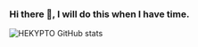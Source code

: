 ### Hi there 👋, I will do this when I have time.

![HEKYPTO GitHub stats](https://github-readme-stats.vercel.app/api?username=HEKYPTO&show_icons=true)
